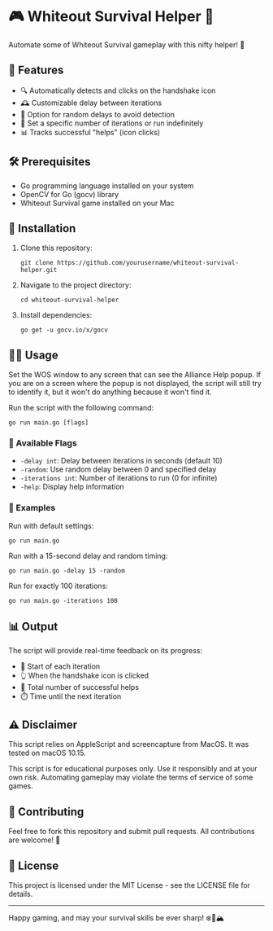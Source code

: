 # 🎮 Whiteout Survival Helper 🤖

Automate some of Whiteout Survival gameplay with this nifty helper! 🚀

## 🌟 Features

- 🔍 Automatically detects and clicks on the handshake icon
- 🕰️ Customizable delay between iterations
- 🎲 Option for random delays to avoid detection
- 🔢 Set a specific number of iterations or run indefinitely
- 📊 Tracks successful "helps" (icon clicks)

## 🛠️ Prerequisites

- Go programming language installed on your system
- OpenCV for Go (gocv) library
- Whiteout Survival game installed on your Mac

## 🚀 Installation

1. Clone this repository:
   ```
   git clone https://github.com/yourusername/whiteout-survival-helper.git
   ```
2. Navigate to the project directory:
   ```
   cd whiteout-survival-helper
   ```
3. Install dependencies:
   ```
   go get -u gocv.io/x/gocv
   ```

## 🏃‍♂️ Usage

Set the WOS window to any screen that can see the Alliance Help popup.  If you are on a screen where the popup is not displayed, the script will still try to identify it, but it won't do anything because it won't find it.

Run the script with the following command:

```
go run main.go [flags]
```

### 🚩 Available Flags

- `-delay int`: Delay between iterations in seconds (default 10)
- `-random`: Use random delay between 0 and specified delay
- `-iterations int`: Number of iterations to run (0 for infinite)
- `-help`: Display help information

### 📘 Examples

Run with default settings:
```
go run main.go
```

Run with a 15-second delay and random timing:
```
go run main.go -delay 15 -random
```

Run for exactly 100 iterations:
```
go run main.go -iterations 100
```

## 📊 Output

The script will provide real-time feedback on its progress:

- 🏁 Start of each iteration
- 👆 When the handshake icon is clicked
- 🔢 Total number of successful helps
- ⏱️ Time until the next iteration

## ⚠️ Disclaimer

This script relies on AppleScript and screencapture from MacOS.  It was tested on macOS 10.15.

This script is for educational purposes only. Use it responsibly and at your own risk. Automating gameplay may violate the terms of service of some games.

## 🤝 Contributing

Feel free to fork this repository and submit pull requests. All contributions are welcome! 🎉

## 📜 License

This project is licensed under the MIT License - see the LICENSE file for details.

---

Happy gaming, and may your survival skills be ever sharp! ❄️🐧🏔️
